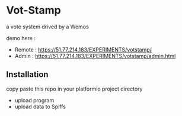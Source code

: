 # Vot-Stamp
a vote system drived by a Wemos

demo here : 
- Remote : https://51.77.214.183/EXPERIMENTS/votstamp/
- Admin : https://51.77.214.183/EXPERIMENTS/votstamp/admin.html

## Installation
copy paste this repo in your platformio project directory
- upload program
- upload data to Spiffs
